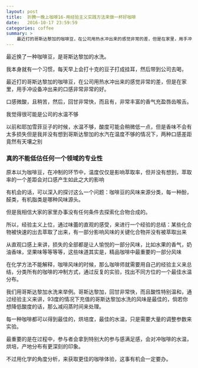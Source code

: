 ```yaml
---
layout: post
title:  折腾一晚上咖啡16-用经验主义实践方法来做一杯好咖啡
date:   2016-10-17 23:59:59
categories: coffee
summary: >
    最近打的哥斯达黎加的咖啡豆，在公司用热水冲出来的感觉非常的差，但是在家里，用手冲设备冲出来的口感非常非常的好。
---
```


最近换了一种咖啡豆，是哥斯达黎加的水洗。

我本身就有一个习惯，每天早上会打十克的豆子打成挂耳，然后带到公司去喝，

最近打的哥斯达黎加的咖啡豆，在公司用热水冲出来的感觉非常的差，但是在家里，用手冲设备冲出来的口感非常非常的好。

口感微酸，且稍苦，然后，回甘非常快，而且有，非常丰富的香气充盈唇齿喉舌。

我觉得很可能是公司的水温不够

以前和耶加雪菲豆子的时候，水温不够，酸度可能会稍微低一点，但是香味不会有太多损失但是我并没有想到哥斯达黎加的水汽在温度不够的情况下，两种口感差距竟然有天壤之别

### 真的不能低估任何一个领域的专业性

原本以为咖啡豆，在冲制的环节中，温度仅仅是影响萃取率，但并没有想到，萃取率的一个差距会对口感产生如此之大的影响

有机会的话，可以深入的探讨这么一个问题：咖啡豆的风味来源分类，每一种酚，醛类，有机脂类是哪种风味源头。

但是我相信大家的家里办事没有任何条件去探索化合物合成的。

所以，经验主义上位，通过味蕾的直观的感受，来进行一个经验的总结：某些化合物被快速的出去萃取了出来，有一部分影响风味的关键化合物并没有被萃取出来


从直观口感上来讲，损失的全部都是让人愉悦的一部分风味，比如水果的香气，奶油香味，坚果味等等等等，这些味道其实是，精品咖啡中最重要的一部分风味

在化学方法不能解释，咖啡风味的时候，那么咖啡师就需要用自己的经验主义来总结，分类所有的咖啡的冲制方式，通过反复的实验，找出不同方位的一个最佳水温分布。


我们用哥斯达黎加水洗来举例。哥斯达黎加，回甘非常快，而且酸性特别温和，通过经验主义来讲，93度的情况下充值的哥斯达黎加水洗的风味是最佳的，倘若你想降低酸度的话，那么减闷蒸时间来处理。

每一种咖啡都可以得到最佳的，烘培度，最佳的水温，只是需要大量的调整参数来实验。

最重要的是在过程中，参与者会拿到特别大的参与感满足感，会对冲咖啡的水温，烘培，产地分布有更深刻的印象。

不过用化学的角度分析，来获取更佳的咖啡体验，这事有机会一定要办。
































